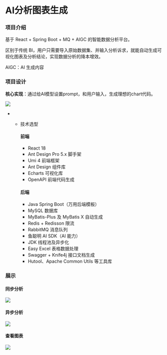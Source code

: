 # AI分析图表生成

### 项目介绍

基于 React + Spring Boot + MQ + AIGC 的智能数据分析平台。

区别于传统 BI，用户只需要导入原始数据集、并输入分析诉求，就能自动生成可视化图表及分析结论，实现数据分析的降本增效。

AIGC：AI 生成内容

### 项目设计

**核心实现**：通过给AI模型设置prompt，和用户输入，生成理想的chart代码。

![](https://github-1310970062.cos.ap-shanghai.myqcloud.com/github_picture/ai-intelligent/4.png)

- - 技术选型

    #### 前端

    - React 18
    - Ant Design Pro 5.x 脚手架
    - Umi 4 前端框架
    - Ant Design 组件库
    - Echarts 可视化库
    - OpenAPI 前端代码生成

    #### 后端

    - Java Spring Boot（万用后端模板）
    - MySQL 数据库
    - MyBatis-Plus 及 MyBatis X 自动生成
    - Redis + Redisson 限流
    - RabbitMQ 消息队列
    - 鱼聪明 AI SDK（AI 能力）
    - JDK 线程池及异步化
    - Easy Excel 表格数据处理
    - Swagger + Knife4j 接口文档生成
    - Hutool、Apache Common Utils 等工具库

### 展示

#### 同步分析

![](https://github-1310970062.cos.ap-shanghai.myqcloud.com/github_picture/ai-intelligent/1.png)

#### 异步分析

![](https://github-1310970062.cos.ap-shanghai.myqcloud.com/github_picture/ai-intelligent/2.png)

#### 查看图表

![](https://github-1310970062.cos.ap-shanghai.myqcloud.com/github_picture/ai-intelligent/3.png)



